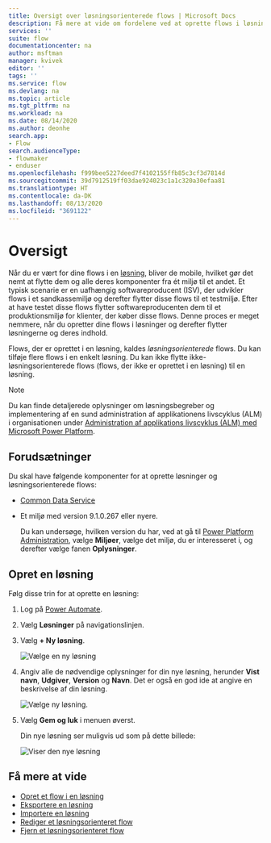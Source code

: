```yaml
---
title: Oversigt over løsningsorienterede flows | Microsoft Docs
description: Få mere at vide om fordelene ved at oprette flows i løsninger.
services: ''
suite: flow
documentationcenter: na
author: msftman
manager: kvivek
editor: ''
tags: ''
ms.service: flow
ms.devlang: na
ms.topic: article
ms.tgt_pltfrm: na
ms.workload: na
ms.date: 08/14/2020
ms.author: deonhe
search.app:
- Flow
search.audienceType:
- flowmaker
- enduser
ms.openlocfilehash: f999bee5227deed7f4102155ffb85c3cf3d7814d
ms.sourcegitcommit: 39d7912519ff03dae924023c1a1c320a30efaa81
ms.translationtype: HT
ms.contentlocale: da-DK
ms.lasthandoff: 08/13/2020
ms.locfileid: "3691122"
---
```

# <a name="overview"></a>Oversigt


Når du er vært for dine flows i en [løsning](https://docs.microsoft.com/powerapps/maker/common-data-service/solutions-overview), bliver de mobile, hvilket gør det nemt at flytte dem og alle deres komponenter fra ét miljø til et andet. Et typisk scenarie er en uafhængig softwareproducent (ISV), der udvikler flows i et sandkassemiljø og derefter flytter disse flows til et testmiljø. Efter at have testet disse flows flytter softwareproducenten dem til et produktionsmiljø for klienter, der køber disse flows. Denne proces er meget nemmere, når du opretter dine flows i løsninger og derefter flytter løsningerne og deres indhold.

Flows, der er oprettet i en løsning, kaldes *løsningsorienterede* flows. Du kan tilføje flere flows i en enkelt løsning. Du kan ikke flytte ikke-løsningsorienterede flows (flows, der ikke er oprettet i en løsning) til en løsning.

> [!NOTE]
> Du kan finde detaljerede oplysninger om løsningsbegreber og implementering af en sund administration af applikationens livscyklus (ALM) i organisationen under [Administration af applikations livscyklus (ALM) med Microsoft Power Platform](/power-platform/alm/).

## <a name="prerequisites"></a>Forudsætninger

Du skal have følgende komponenter for at oprette løsninger og løsningsorienterede flows:

- [Common Data Service](https://docs.microsoft.com/powerapps/maker/common-data-service/data-platform-intro)
- Et miljø med version 9.1.0.267 eller nyere.

  Du kan undersøge, hvilken version du har, ved at gå til [Power Platform Administration](https://admin.powerplatform.microsoft.com/), vælge **Miljøer**, vælge det miljø, du er interesseret i, og derefter vælge fanen **Oplysninger**.

## <a name="create-a-solution"></a>Opret en løsning

Følg disse trin for at oprette en løsning:

1. Log på [Power Automate](https://flow.microsoft.com).
1. Vælg **Løsninger** på navigationslinjen.

1. Vælg **+ Ny løsning**.

   ![Vælge en ny løsning](./media/overview-solution-flows/select-new-solution.png "Skærm, der viser ny løsning")

1. Angiv alle de nødvendige oplysninger for din nye løsning, herunder **Vist navn**, **Udgiver**, **Version** og **Navn**. Det er også en god ide at angive en beskrivelse af din løsning.

   ![Vælge ny løsning](./media/overview-solution-flows/new-solution.png "skærmbillede af egenskaber for ny løsning").

1. Vælg **Gem og luk** i menuen øverst.

  
   Din nye løsning ser muligvis ud som på dette billede:


   ![Viser den nye løsning](./media/overview-solution-flows/new-solution-created.png "Ny løsning, der vises på skærmbilledet *Løsninger*")


  
## <a name="learn-more"></a>Få mere at vide

- [Opret et flow i en løsning](./create-flow-solution.md)
- [Eksportere en løsning](./export-flow-solution.md)
- [Importere en løsning](./import-flow-solution.md)
- [Rediger et løsningsorienteret flow](./edit-solution-aware-flow.md)
- [Fjern et løsningsorienteret flow](./remove-solution-aware-flow.md)

